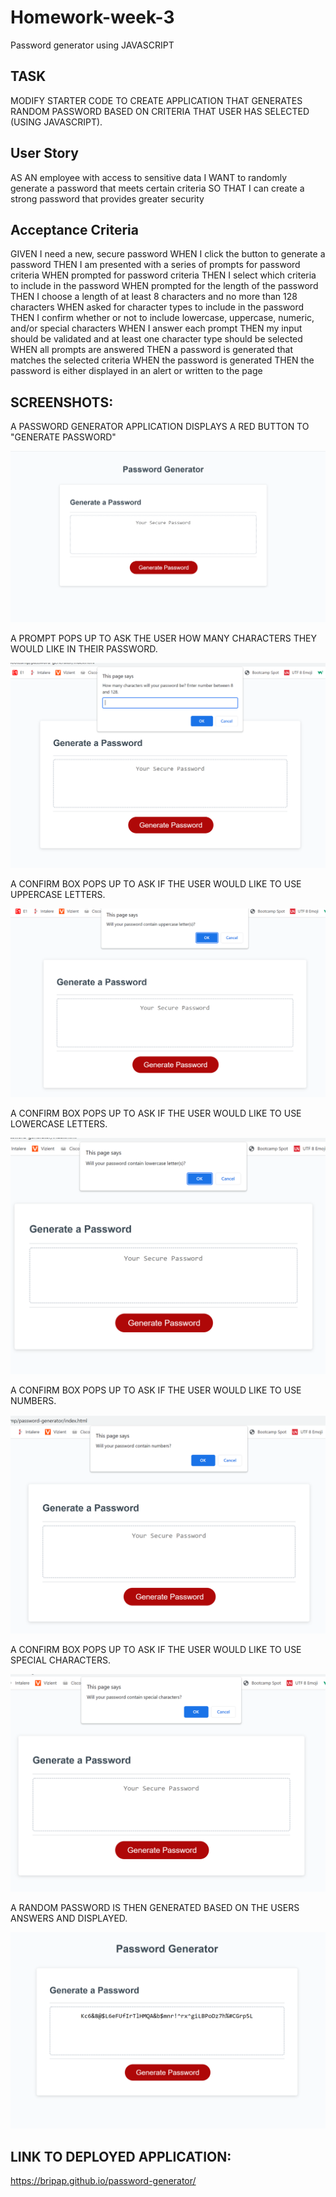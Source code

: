 # Homework-week-3
Password generator using JAVASCRIPT

## TASK
MODIFY STARTER CODE TO CREATE APPLICATION THAT GENERATES RANDOM PASSWORD BASED ON CRITERIA THAT USER HAS SELECTED (USING JAVASCRIPT).

## User Story

AS AN employee with access to sensitive data
I WANT to randomly generate a password that meets certain criteria
SO THAT I can create a strong password that provides greater security


## Acceptance Criteria

GIVEN I need a new, secure password
WHEN I click the button to generate a password
THEN I am presented with a series of prompts for password criteria
WHEN prompted for password criteria
THEN I select which criteria to include in the password
WHEN prompted for the length of the password
THEN I choose a length of at least 8 characters and no more than 128 characters
WHEN asked for character types to include in the password
THEN I confirm whether or not to include lowercase, uppercase, numeric, and/or special characters
WHEN I answer each prompt
THEN my input should be validated and at least one character type should be selected
WHEN all prompts are answered
THEN a password is generated that matches the selected criteria
WHEN the password is generated
THEN the password is either displayed in an alert or written to the page

## SCREENSHOTS:
A PASSWORD GENERATOR APPLICATION DISPLAYS A RED BUTTON TO "GENERATE PASSWORD"


![The Password Generator application displays a red button to "Generate Password".](./Assets/screenshot-initial.png)

A PROMPT POPS UP TO ASK THE USER HOW MANY CHARACTERS THEY WOULD LIKE IN THEIR PASSWORD.

![A prompt pops up to ask how many characters the user would like.](./Assets/screenshot-length.png)

A CONFIRM BOX POPS UP TO ASK IF THE USER WOULD LIKE TO USE UPPERCASE LETTERS.

![A confirm box pops up to ask if the user would like uppercase letters.](./Assets/screenshot-upper.png)

A CONFIRM BOX POPS UP TO ASK IF THE USER WOULD LIKE TO USE LOWERCASE LETTERS.

![A confirm box pops up to ask if the user would like lowercase letters.](./Assets/screenshot-lower.png)

A CONFIRM BOX POPS UP TO ASK IF THE USER WOULD LIKE TO USE NUMBERS.

![A confirm box pops up to ask if the user would like numbers.](./Assets/screenshot-numbers.png)

A CONFIRM BOX POPS UP TO ASK IF THE USER WOULD LIKE TO USE SPECIAL CHARACTERS.

![A confirm box pops up to ask if the user would like special characters.](./Assets/screenshot-special.png)

A RANDOM PASSWORD IS THEN GENERATED BASED ON THE USERS ANSWERS AND DISPLAYED.

![A random password is generated based on the users answers.](./Assets/screenshot-created-password.png)


## LINK TO DEPLOYED APPLICATION:

https://bripap.github.io/password-generator/
